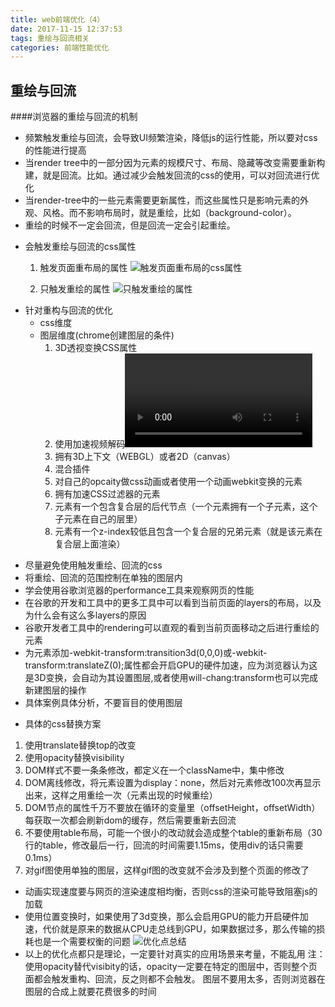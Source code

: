 ```yaml
---
title: web前端优化（4）
date: 2017-11-15 12:37:53
tags: 重绘与回流相关
categories: 前端性能优化
---
```

## 重绘与回流

####浏览器的重绘与回流的机制
 * 频繁触发重绘与回流，会导致UI频繁渲染，降低js的运行性能，所以要对css的性能进行提高
 * 当render tree中的一部分因为元素的规模尺寸、布局、隐藏等改变需要重新构建，就是回流。比如。通过减少会触发回流的css的使用，可以对回流进行优化
 * 当render-tree中的一些元素需要更新属性，而这些属性只是影响元素的外观、风格。而不影响布局时，就是重绘，比如（background-color）。
 * 重绘的时候不一定会回流，但是回流一定会引起重绘。
 - 会触发重绘与回流的css属性
   1. 触发页面重布局的属性
      ![触发页面重布局的css属性](http://otdc3q7z7.bkt.clouddn.com/6BB86E46-CFA6-493C-90BC-319D16AD0FD9.png)
      
      <!--more-->
   2. 只触发重绘的属性
      ![只触发重绘的属性](http://otdc3q7z7.bkt.clouddn.com/202F0A54-AB47-4689-B95E-966B8254F489.png)
 - 针对重构与回流的优化
   * css维度
   - 图层维度(chrome创建图层的条件)
     1. 3D透视变换CSS属性
     2. 使用加速视频解码<video>节点
     3. 拥有3D上下文（WEBGL）或者2D（canvas）
     4. 混合插件
     5. 对自己的opcaity做css动画或者使用一个动画webkit变换的元素
     6. 拥有加速CSS过滤器的元素
     7. 元素有一个包含复合层的后代节点（一个元素拥有一个子元素，这个子元素在自己的层里）
     8. 元素有一个z-index较低且包含一个复合层的兄弟元素（就是该元素在复合层上面渲染）
 * 尽量避免使用触发重绘、回流的css
 * 将重绘、回流的范围控制在单独的图层内
 * 学会使用谷歌浏览器的performance工具来观察网页的性能
 * 在谷歌的开发和工具中的更多工具中可以看到当前页面的layers的布局，以及为什么会有这么多layers的原因
 * 谷歌开发者工具中的rendering可以直观的看到当前页面移动之后进行重绘的元素
 * 为元素添加-webkit-transform:transition3d(0,0,0)或-webkit-transform:translateZ(0);属性都会开启GPU的硬件加速，应为浏览器认为这是3D变换，会自动为其设置图层,或者使用will-chang:transform也可以完成新建图层的操作
 * 具体案例具体分析，不要盲目的使用图层
 - 具体的css替换方案
  1. 使用translate替换top的改变
  2. 使用opacity替换visibility
  3. DOM样式不要一条条修改，都定义在一个className中，集中修改
  4. DOM离线修改，将元素设置为display：none，然后对元素修改100次再显示出来，这样之用重绘一次（元素出现的时候重绘）
  5. DOM节点的属性千万不要放在循环的变量里（offsetHeight，offsetWidth）每获取一次都会刷新dom的缓存，然后需要重新去回流
  6. 不要使用table布局，可能一个很小的改动就会造成整个table的重新布局（30行的table，修改最后一行，回流的时间需要1.15ms，使用div的话只需要0.1ms）
  7. 对gif图使用单独的图层，这样gif图的改变就不会涉及到整个页面的修改了
 * 动画实现速度要与网页的渲染速度相均衡，否则css的渲染可能导致阻塞js的加载
 * 使用位置变换时，如果使用了3d变换，那么会启用GPU的能力开启硬件加速，代价就是原来的数据从CPU走总线到GPU，如果数据过多，那么传输的损耗也是一个需要权衡的问题
 ![优化点总结](http://otdc3q7z7.bkt.clouddn.com/E2526202-CD86-411D-B415-73C8CC7B2482.png)
 * 以上的优化点都只是理论，一定要针对真实的应用场景来考量，不能乱用
 注：使用opacity替代visibity的话，opacity一定要在特定的图层中，否则整个页面都会触发重构、回流，反之则都不会触发。
 图层不要用太多，否则浏览器在图层的合成上就要花费很多的时间
 

